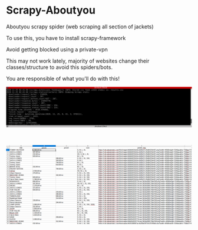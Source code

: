 # Scrapy-Aboutyou
Aboutyou scrapy spider (web scraping all section of jackets)

To use this, you have to install scrapy-framework

Avoid getting blocked using a private-vpn

This may not work lately, majority of websites change their classes/structure to avoid this spiders/bots.

You are responsible of what you'll do with this!


<p align="center">
  <img src="/aboutyou/Images/scrapy-terminal.png">
</p>
<br>
<p align="center">
  <img src="/aboutyou/Images/csv-capture.png">
</p>
